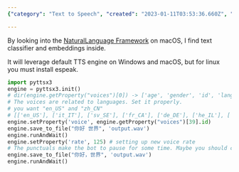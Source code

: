 ```yaml
---
{"category": "Text to Speech", "created": "2023-01-11T03:53:36.660Z", "date": "2023-01-11 03:53:36", "description": "The 'pyttsx3' library is a cross-platform Text to Speech generator, offering language-specific voice options, adjustable speech rate, and file saving capabilities for playback. It utilizes default engines on Windows and macOS, and requires espeak for Linux.", "modified": "2023-01-11T06:00:19.711Z", "tags": ["pyttsx3", "text-to-speech", "library", "cross-platform", "voice", "language", "speech-rate"], "title": "Pyttsx3 Cross Platform Tts Generator"}

---
```


By looking into the [NaturalLanguage Framework](https://developer.apple.com/documentation/naturallanguage?preferredLanguage=occ) on macOS, I find text classifier and embeddings inside.

It will leverage default TTS engine on Windows and macOS, but for linux you must install espeak.

```python
import pyttsx3
engine = pyttsx3.init()
# dir(engine.getProperty("voices")[0]) -> ['age', 'gender', 'id', 'languages', 'name']
# The voices are related to languages. Set it properly.
# you want "en_US" and "zh_CN"
# [['en_US'], ['it_IT'], ['sv_SE'], ['fr_CA'], ['de_DE'], ['he_IL'], ['id_ID'], ['en_GB'], ['es_AR'], ['nl_BE'], ['en-scotland'], ['en_US'], ['ro_RO'], ['pt_PT'], ['es_ES'], ['es_MX'], ['th_TH'], ['en_AU'], ['ja_JP'], ['sk_SK'], ['hi_IN'], ['it_IT'], ['pt_BR'], ['ar_SA'], ['hu_HU'], ['zh_TW'], ['el_GR'], ['ru_RU'], ['en_IE'], ['es_ES'], ['nb_NO'], ['es_MX'], ['en_IN'], ['en_US'], ['da_DK'], ['fi_FI'], ['zh_HK'], ['en_ZA'], ['fr_FR'], ['zh_CN'], ['en_IN'], ['en_US'], ['nl_NL'], ['tr_TR'], ['ko_KR'], ['ru_RU'], ['pl_PL'], ['cs_CZ']]
engine.setProperty('voice', engine.getProperty("voices")[39].id)
engine.save_to_file("你好 世界", 'output.wav')
engine.runAndWait()
engine.setProperty('rate', 125) # setting up new voice rate
# The punctuals make the bot to pause for some time. Maybe you should control that yourself.
engine.save_to_file("你好，世界", 'output.wav')
engine.runAndWait()

```
